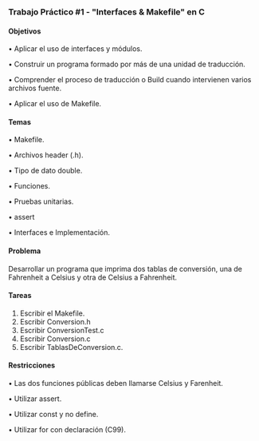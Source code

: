 <h3> Trabajo Práctico #1 - "Interfaces & Makefile" en C</h3>

<h4> Objetivos </h4>

• Aplicar el uso de interfaces y módulos.

• Construir un programa formado por más de una unidad de traducción.

• Comprender el proceso de traducción o Build cuando intervienen varios
archivos fuente.

• Aplicar el uso de Makefile.


<h4> Temas </h4>

• Makefile.

• Archivos header (.h).

• Tipo de dato double.

• Funciones.

• Pruebas unitarias.

• assert

• Interfaces e Implementación.

<h4> Problema </h4>

Desarrollar un programa que imprima dos tablas de conversión,
una de Fahrenheit a Celsius y otra de Celsius a Fahrenheit.

<h4> Tareas </h4>

1. Escribir el Makefile.
2. Escribir Conversion.h
3. Escribir ConversionTest.c
4. Escribir Conversion.c
5. Escribir TablasDeConversion.c.

<h4> Restricciones </h4>

• Las dos funciones públicas deben llamarse Celsius y Farenheit.

• Utilizar assert.

• Utilizar const y no define.

• Utilizar for con declaración (C99).
